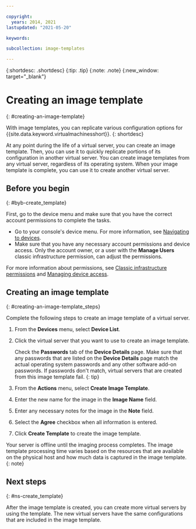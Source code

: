 ```yaml
---

copyright:
  years: 2014, 2021
lastupdated: "2021-05-20"

keywords:

subcollection: image-templates

---
```


{:shortdesc: .shortdesc}
{:tip: .tip}
{:note: .note}
{:new_window: target="_blank"}


# Creating an image template
{: #creating-an-image-template}

With image templates, you can replicate various configuration options for {{site.data.keyword.virtualmachinesshort}}.
{: shortdesc}

At any point during the life of a virtual server, you can create an image template. Then, you can use it to quickly replicate portions of its configuration in another virtual server. You can create image templates from any virtual server, regardless of its operating system. When your image template is complete, you can use it to create another virtual server.

## Before you begin
{: #byb-create_template}

First, go to the device menu and make sure that you have the correct account permissions to complete the tasks.

* Go to your console's device menu. For more information, see [Navigating to devices](/docs/image-templates?topic=virtual-servers-navigating-devices).
* Make sure that you have any necessary account permissions and device access. Only the account owner, or a user with the **Manage Users** classic infrastructure permission, can adjust the permissions.

For more information about permissions, see [Classic infrastructure permissions](/docs/account?topic=account-infrapermission#infrapermission) and [Managing device access](/docs/virtual-servers?topic=virtual-servers-managing-device-access).

## Creating an image template
{: #creating-an-image-template_steps}


Complete the following steps to create an image template of a virtual server.

1. From the **Devices** menu, select **Device List**.
2. Click the virtual server that you want to use to create an image template.

    Check the **Passwords** tab of the **Device Details** page. Make sure that any passwords that are listed on the **Device Details** page match the actual operating system passwords and any other software add-on passwords. If passwords don't match, virtual servers that are created from this image template fail.
    {: tip}

3. From the **Actions** menu, select **Create Image Template**.
4. Enter the new name for the image in the **Image Name** field.
5. Enter any necessary notes for the image in the **Note** field.
6. Select the **Agree** checkbox when all information is entered.
7. Click **Create Template** to create the image template.

Your server is offline until the imaging process completes. The image template processing time varies based on the resources that are available on the physical host and how much data is captured in the image template. 
{: note}

## Next steps
{: #ns-create_template}

After the image template is created, you can create more virtual servers by using the template. The new
virtual servers have the same configurations that are included in the image template.
